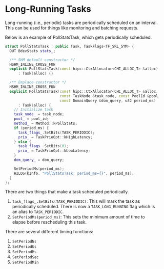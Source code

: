 # Long-Running Tasks

Long-running (i.e., periodic) tasks are periodically scheduled on an interval.
This can be used for things like monitoring and batching requests.

Below is an example of PollStatsTask, which gets periodically scheduled.
```cpp
struct PollStatsTask : public Task, TaskFlags<TF_SRL_SYM> {
  OUT BdevStats stats_;

  /** SHM default constructor */
  HSHM_INLINE_CROSS_FUN
  explicit PollStatsTask(const hipc::CtxAllocator<CHI_ALLOC_T> &alloc)
      : Task(alloc) {}

  /** Emplace constructor */
  HSHM_INLINE_CROSS_FUN
  explicit PollStatsTask(const hipc::CtxAllocator<CHI_ALLOC_T> &alloc,
                         const TaskNode &task_node, const PoolId &pool_id,
                         const DomainQuery &dom_query, u32 period_ms)
      : Task(alloc) {
    // Initialize task
    task_node_ = task_node;
    pool_ = pool_id;
    method_ = Method::kPollStats;
    if (period_ms) {
      task_flags_.SetBits(TASK_PERIODIC);
      prio_ = TaskPrioOpt::kHighLatency;
    } else {
      task_flags_.SetBits(0);
      prio_ = TaskPrioOpt::kLowLatency;
    }
    dom_query_ = dom_query;

    SetPeriodMs(period_ms);
    HILOG(kInfo, "PollStatsTask: period_ms={}", period_ms);
  } 
};
```

There are two things that make a task scheduled periodically.
1. ``task_flags_.SetBits(TASK_PERIODIC)``: This will mark the task as periodically scheduled. There is now a
``TASK_LONG_RUNNING`` flag which is an alias to ``TASK_PERIODIC``.
1. ``SetPeriodMs(period_ms)``: This sets the minimum amount of time to elapse before rescheduling this task.

There are several different timing functions:
1. ``SetPeriodNs``
1. ``SetPeriodUs``
1. ``SetPeriodMs``
1. ``SetPeriodSec``
1. ``SetPeriodMin``
